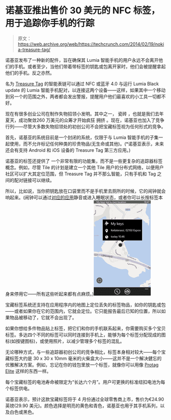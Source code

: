 # 诺基亚推出售价 30 美元的 NFC 标签，用于追踪你手机的行踪

> 原文：<https://web.archive.org/web/https://techcrunch.com/2014/02/19/nokia-treasure-tag/>

诺基亚发布了一种新的配件，旨在确保其 Lumia 智能手机的用户永远不会离开他们的手机。或者至少，当他们带着带标签的钥匙或包离开家时，他们会被提醒拿起他们的手机。反之亦然。

名为 [Treasure Tag](https://web.archive.org/web/20221007191555/http://conversations.nokia.com/2014/02/19/never-lose-valuables-nokia-treasure-tag/) 的智能表链可以通过 NFC 或蓝牙 4.0 与运行 Lumia Black update 的 Lumia 智能手机配对，以连接这两个设备——这样，如果其中一个移动到另一个的范围之外，两者都会发出警报，提醒用户他们最喜欢的小工具一切都不好。

现在有很多创业公司在制作失物招领小发明。其中之一， 瓷砖 ，也就是我们去年夏天，成功聚敛260 万美元的众筹才开始疯狂 拥挤 。现在，诺基亚也加入了竞争行列——尽管大多数失物招领处的初创公司不会把宝藏标签视为任何形式的竞争。

首先，诺基亚的系统目前是一个封闭的系统，仅限于与 Lumia 智能手机的子集一起使用，而不允许标记任何种类的珍贵物品(无生命或其他)。(*诺基亚表示，未来还会有支持 Android 和 iOS 设备的 Treasure Tag 第三方应用。)

诺基亚的标签还提供了 一个非常有限的功能集，而不是一些更复杂的追踪器标签概念。例如，尽管 Tile 的计划是建立一个其他 Tile 用户的分布式网络，以便用户社区可以扩大其定位范围，但 Treasure Tag 并不那么智能，只有手机和 Tag 之间的配对链接可以继续。

所以，比如说，当你把钥匙放在口袋里而不是手机里去厕所的时候，它的闹钟就会响起来。(闹钟可以通过[对应的应用](https://web.archive.org/web/20221007191555/http://www.windowsphone.com/en-us/store/app/nokia-treasure-tag/026c771b-473d-4593-b5db-e43cc8a3117b)静音或进入睡眠状态，或者你可以长按标签本身来停用它——所有这些听起来都有点麻烦。)![Treasure Tag app](img/873bb0f5d12766f8de3bdcb94e6f131d.png)

宝藏标签系统还支持在应用程序内的地图上定位丢失的标签物品，如你的钥匙或包——或者如果你在它的范围内，它就会定位。它只能报告最后已知的位置，所以如果物品被移动了，它就不会出现了。

如果你想给多件物品贴上标签，把它们和你的手机联系起来，你需要购买多个宝贝标签。多达四个不同的标签可以同时连接到手机上，能够为每个标签分配现成的图标(如按键图标)，或使用照片，以减少管理多个标签的混乱。

无论哪种方式，与一些追踪器初创公司的竞争相比，标签本身相对较大——每个宝藏标签大约是 30 x 30 x 10mm 毫米的火柴盒大小——这并不是一个解决健忘的优雅解决方案。例如，忘记在你的钱包里放一个标签，就像你可以用像 [Protag Elite](https://web.archive.org/web/20221007191555/https://beta.techcrunch.com/2013/08/06/protag-elite/) 这样的东西一样。

每个宝藏标签的电池寿命被限定为“长达六个月”。用户可更换的标准纽扣电池为每个标签供电。

诺基亚表示，预计这款宝藏标签将于 4 月份通过全球零售商上市，售价为€24.90 英镑(29.90 美元)。颜色选择是明亮的黄色和青色，诺基亚也用于其手机系列，以及白色或黑色。